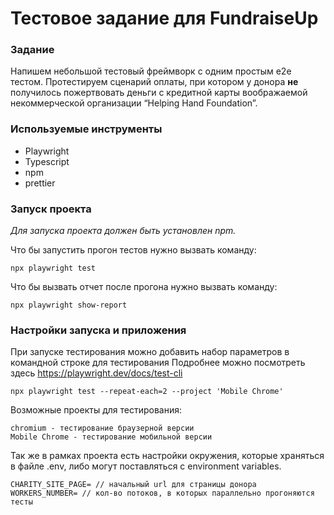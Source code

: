 # Тестовое задание для FundraiseUp

### Задание

Напишем небольшой тестовый фреймворк с одним простым e2e тестом.
Протестируем сценарий оплаты, при котором у донора **не** получилось пожертвовать деньги с кредитной карты воображаемой некоммерческой организации “Helping Hand Foundation”.

### Используемые инструменты

- Playwright
- Typescript
- npm
- prettier

### Запуск проекта

_Для запуска проекта должен быть установлен npm._

Что бы запустить прогон тестов нужно вызвать команду:

```
npx playwright test
```

Что бы вызвать отчет после прогона нужно вызвать команду:

```
npx playwright show-report
```

### Настройки запуска и приложения

При запуске тестирования можно добавить набор параметров в командной строке для тестирования
Подробнее можно посмотреть здесь https://playwright.dev/docs/test-cli

```
npx playwright test --repeat-each=2 --project 'Mobile Chrome'
```

Возможные проекты для тестирования:

```
chromium - тестирование браузерной версии
Mobile Chrome - тестирование мобильной версии
```

Так же в рамках проекта есть настройки окружения, которые храняться в файле .env, либо могут поставляться с environment variables.

```
CHARITY_SITE_PAGE= // начальный url для страницы донора
WORKERS_NUMBER= // кол-во потоков, в которых параллельно прогоняются тесты
```
